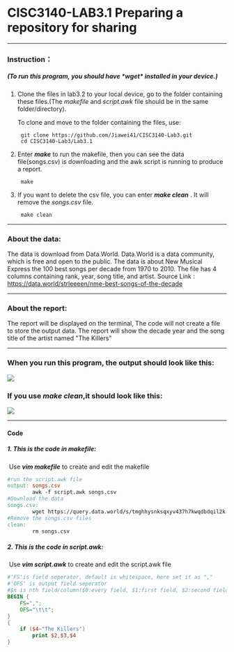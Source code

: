# CISC3140-LAB3.1 Preparing a repository for sharing
------

### Instruction：

##### **(To run this program, you should have \*wget\* installed in your device.)**

1. Clone the files in lab3.2 to your local device, go to the folder containing these files.(The *makefile* and *script.awk* file should be in the same folder/directory). 

   To clone and move to the folder containing the files, use:

   ```
    git clone https://github.com/Jiawei41/CISC3140-Lab3.git 
    cd CISC3140-Lab3/Lab3.1
   ```

2. Enter ***make*** to run the makefile, then you can see the data file(songs.csv) is downloading and the awk script is running to produce a report.

   ```
    make
   ```

3. If you want to delete the csv file, you can enter ***make clean*** . It will remove the *songs.csv* file.

   ```
    make clean
   ```

------

### About the data:

 The data is download from Data.World. Data.World is a data community, which is free and open to the public. The data is about New Musical Express the 100 best songs per decade from 1970 to 2010. The file has 4 columns containing rank, year, song title, and artist. Source Link : https://data.world/strleeeen/nme-best-songs-of-the-decade

------

### About the report:

The report will be displayed on the terminal, The code will not create a file to store the output data. The report will show the decade year and the song title of the artist named "The Killers"

---

### When you run this program, the output should look like this:
![](https://github.com/Jiawei41/CISC3140-Lab3/blob/main/Lab3.1/img/run_make.png)

### If you use ***make clean***,it should look like this:
![](https://github.com/Jiawei41/CISC3140-Lab3/blob/main/Lab3.1/img/make_clean.png)


---

#### Code

##### 1. This is the code in makefile: 

​		Use ***vim makefile*** to create and edit the makefile

```makefile
#run the script.awk file
output: songs.csv
        awk -f script.awk songs.csv
#Download the data
songs.csv:
        wget https://query.data.world/s/tmghhysnksqxyv437h7kwqdbdqil2k -O songs$
#Remove the songs.csv files
clean:
        rm songs.csv
```

##### 2. This is the code in script.awk:

​		Use ***vim script.awk*** to create and edit the script.awk file

```script.awk
#'FS'is field seperator, default is whitespace, here set it as ","
#'OFS' is output field seperator
#$n is nth field/column($0:every field, $1:first field, $2:second field...)
BEGIN {
	FS=",";
	OFS="\t\t";
}
{
	if ($4~"The Killers")
		print $2,$3,$4
}
```

